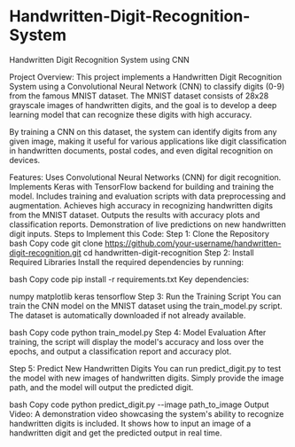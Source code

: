 # Handwritten-Digit-Recognition-System
Handwritten Digit Recognition System using CNN

Project Overview:
This project implements a Handwritten Digit Recognition System using a Convolutional Neural Network (CNN) to classify digits (0-9) from the famous MNIST dataset. The MNIST dataset consists of 28x28 grayscale images of handwritten digits, and the goal is to develop a deep learning model that can recognize these digits with high accuracy.

By training a CNN on this dataset, the system can identify digits from any given image, making it useful for various applications like digit classification in handwritten documents, postal codes, and even digital recognition on devices.

Features:
Uses Convolutional Neural Networks (CNN) for digit recognition.
Implements Keras with TensorFlow backend for building and training the model.
Includes training and evaluation scripts with data preprocessing and augmentation.
Achieves high accuracy in recognizing handwritten digits from the MNIST dataset.
Outputs the results with accuracy plots and classification reports.
Demonstration of live predictions on new handwritten digit inputs.
Steps to Implement this Code:
Step 1: Clone the Repository
bash
Copy code
git clone https://github.com/your-username/handwritten-digit-recognition.git
cd handwritten-digit-recognition
Step 2: Install Required Libraries
Install the required dependencies by running:

bash
Copy code
pip install -r requirements.txt
Key dependencies:

numpy
matplotlib
keras
tensorflow
Step 3: Run the Training Script
You can train the CNN model on the MNIST dataset using the train_model.py script. The dataset is automatically downloaded if not already available.

bash
Copy code
python train_model.py
Step 4: Model Evaluation
After training, the script will display the model's accuracy and loss over the epochs, and output a classification report and accuracy plot.

Step 5: Predict New Handwritten Digits
You can run predict_digit.py to test the model with new images of handwritten digits. Simply provide the image path, and the model will output the predicted digit.

bash
Copy code
python predict_digit.py --image path_to_image
Output Video:
A demonstration video showcasing the system's ability to recognize handwritten digits is included. It shows how to input an image of a handwritten digit and get the predicted output in real time.
